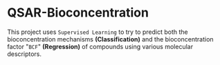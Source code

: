 # QSAR-Bioconcentration

This project uses `Supervised Learning` to try to predict both the bioconcentration mechanisms **(Classification)** and the bioconcentration factor "`BCF`" **(Regression)** of compounds using various molecular descriptors.
